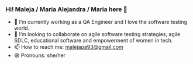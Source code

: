 ### Hi! Maleja / Maria Alejandra / Maria here 👋

- 🔭 I’m currently working as a QA Engineer and I love the software testing world.
- 👯 I’m looking to collaborate on agile software testing strategies, agile SDLC, educational software and empowerment of women in tech.
- 📫 How to reach me: malejapa93@gmail.com
- 😄 Pronouns: she/her

